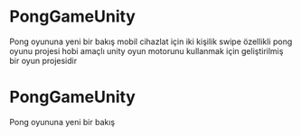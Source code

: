 # PongGameUnity
Pong oyununa yeni bir bakış mobil cihazlat için iki kişilik swipe özellikli pong oyunu projesi hobi amaçlı unity oyun motorunu kullanmak için geliştirilmiş bir oyun projesidir
# PongGameUnity
Pong oyununa yeni bir bakış
